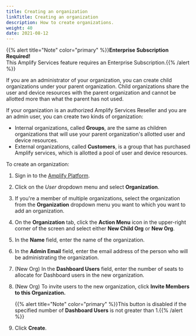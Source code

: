 ```yaml
---
title: Creating an organization
linkTitle: Creating an organization
description: How to create organizations.
weight: 40
date: 2021-08-12
---
```


{{% alert title="Note" color="primary" %}}**Enterprise Subscription Required!** </br>
This Amplify Services feature requires an Enterprise Subscription.{{% /alert %}}

If you are an administrator of your organization, you can create child organizations under your parent organization. Child organizations share the user and device resources with the parent organization and cannot be allotted more than what the parent has not used.

If your organization is an authorized Amplify Services Reseller and you are an admin user, you can create two kinds of organization:

* Internal organizations, called **Groups**, are the same as children organizations that will use your parent organization's allotted user and device resources.
* External organizations, called **Customers**, is a group that has purchased Amplify services, which is allotted a pool of user and device resources.

To create an organization:

1. Sign in to the [Amplify Platform](https://platform.axway.com/).
2. Click on the _User_ dropdown menu and select **Organization**.
3. If you're a member of multiple organizations, select the organization from the **Organization** dropdown menu you want to which you want to add an organization.
4. On the **Organization** tab, click the **Action Menu** icon in the upper-right corner of the screen and select either **New Child Org** or **New Org**.
5. In the **Name** field, enter the name of the organization.
6. In the **Admin Email** field, enter the email address of the person who will be administrating the organization.
7. (New Org) In the **Dashboard Users** field, enter the number of seats to allocate for Dashboard users in the new organization.
8. (New Org) To invite users to the new organization, click **Invite Members to this Organization.**

    {{% alert title="Note" color="primary" %}}This button is disabled if the specified number of **Dashboard Users** is not greater than 1.{{% /alert %}}

9. Click **Create**.
